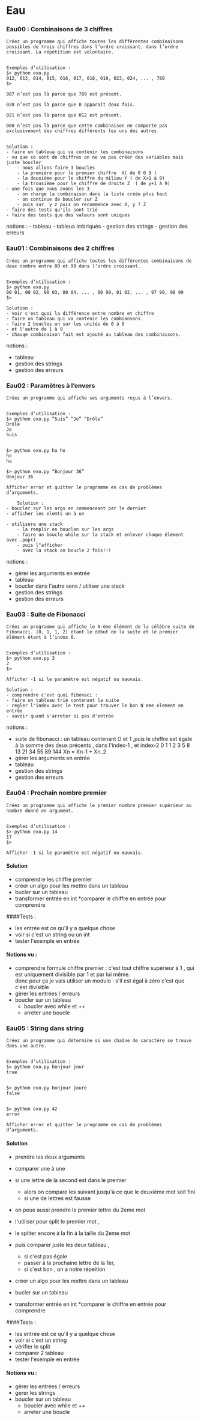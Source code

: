 # Eau

### Eau00 : Combinaisons de 3 chiffres
    
    Créez un programme qui affiche toutes les différentes combinaisons possibles de trois chiffres dans l’ordre croissant, dans l’ordre croissant. La répétition est volontaire.
    
    
    Exemples d’utilisation :
    $> python exo.py
    012, 013, 014, 015, 016, 017, 018, 019, 023, 024, ... , 789
    $>
    
    987 n’est pas là parce que 789 est présent.
    
    020 n’est pas là parce que 0 apparaît deux fois.
    
    021 n’est pas là parce que 012 est présent.
    
    000 n’est pas là parce que cette combinaison ne comporte pas exclusivement des chiffres différents les uns des autres


    Solution :
    - faire un tableua qui va contenir les combinaisons
    - vu que ce sont de chiffres on ne va pas créer des variables mais juste boucler 
        - nous allons faire 3 boucles
        - la première pour le premier chiffre  X( de 0 0 9 )
        - la deuxième pour le chiffre du milieu Y ( de X+1 à 9)
        - la trousième pour le chiffre de droite Z  ( de y+1 à 9)
    - une fois que nous avons les 3
        - on charge la combinaison dans la liste créée plus haut
        - on continue de boucler sur Z 
        - puis sur  y z puis on recommence avec X, y ? Z
    - faire des tests qu'ils sont trié 
    - faire des tests que des valeurs sont uniques

notions : 
    - tableau 
    - tableua imbriqués
    - gestion des strings
    - gestion des erreurs


### Eau01 : Combinaisons des 2 chiffres
    Créez un programme qui affiche toutes les différentes combinaisons de deux nombre entre 00 et 99 dans l’ordre croissant.


    Exemples d’utilisation :
    $> python exo.py
    00 01, 00 02, 00 03, 00 04, ... , 00 99, 01 02, ... , 97 99, 98 99
    $>

    Solution : 
    - voir c'est quoi la différence entre nombre et chiffre
    - faire un tableau qui va contenir les combiansons
    - faire 2 boucles un sur les unités de 0 à 9 
    - et l'autre de 1 à 9
    - chauqe combinaison fait est ajouté au tableau des combinaisons.


notions : 
- tableau
- gestion des strings
- gestion des erreurs



### Eau02 : Paramètres à l’envers
    Créez un programme qui affiche ses arguments reçus à l’envers.
    
    
    Exemples d’utilisation :
    $> python exo.py “Suis” “Je” “Drôle”
    Drôle
    Je
    Suis
    
    
    $> python exo.py ha ho
    ho
    ha
    
    $> python exo.py “Bonjour 36”
    Bonjour 36
    
    Afficher error et quitter le programme en cas de problèmes d’arguments.

        Solution : 
    - boucler sur les args en commenceant par le dernier
    - afficher les elemts un à un 

    - utilisere une stack 
        - la remplir en bouclan sur les args
        - faire un boucle while sur la stack et enlever chaque élément avec .pop() 
        - puis l"afficher 
        - avec la stack on boucle 2 fois!!!

notions :
- gèrer les arguments en entrée
- tableau
- boucler dans l'autre sens / utiliser une stack
- gestion des strings 
- gestion des erreurs


### Eau03 : Suite de Fibonacci
    Créez un programme qui affiche le N-ème élément de la célèbre suite de Fibonacci. (0, 1, 1, 2) étant le début de la suite et le premier élément étant à l’index 0.

    
    Exemples d’utilisation :
    $> python exo.py 3
    2
    $>
    
    Afficher -1 si le paramètre est négatif ou mauvais.

    Solution : 
    - comprendre c'est quoi fibonaci : 
    - faire un tableau trié contenant la suite
    - regler l'index avec le test pour trouver le bon N eme element en entrée
    - savoir quand s'arreter si pas d'entrée



notions :
- suite de fibonacci :
    un tableau contenant O et 1  ,puis le chiffre est égale à la somme des deux précents , dans l'index-1 , et index-2
  0 1 1 2 3 5 8 13 21 34 55 89 144 
  Xn = Xn-1 + Xn_2
- gèrer les arguments en entrée
- tableau
- gestion des strings 
- gestion des erreurs


### Eau04 : Prochain nombre premier

``` 
Créez un programme qui affiche le premier nombre premier supérieur au nombre donné en argument.


Exemples d’utilisation :
$> python exo.py 14
17
$>

Afficher -1 si le paramètre est négatif ou mauvais.

```

#### Solution
* comprendre les chiffre premier
* créer un algo pour les mettre dans un tableau
* bucler sur un tableau
* transformer entrée en int
*comparer le chiffre en entrée pour comprendre

####Tests :
* les entrée est ce qu'il y a quelque chose
* voir si c'est un string ou un int
* tester l'exemple en entrée

#### Notions vu :
* comprendre formule chiffre premier : 
  c'est tout chiffre supérieur à 1 , qui est uniquement divisible par 1 et par lui même.  
  donc pour ça je vais utiliser un modulo : s'il est égal à zéro c'est que c'est divisible
* gèrer les entrées / erreurs
* boucler sur un tableau
    * boucler avec while et ++
    * arreter une boucle 



### Eau05 : String dans string

``` 
Créez un programme qui détermine si une chaîne de caractère se trouve dans une autre.


Exemples d’utilisation :
$> python exo.py bonjour jour
true


$> python exo.py bonjour joure
false


$> python exo.py 42
error

Afficher error et quitter le programme en cas de problèmes d’arguments.

```

#### Solution
* prendre les deux arguments
* comparer une à une
* si une lettre de la second est dans le premier
    * alors on compare les suivant jusqu'à ce que le deuxième mot soit fini
    * si  une de lettres est fausse
    

* on peue aussi prendre le premier lettre du 2eme mot
* l'utiliser pour split le premier mot ,
* le spliter encore à la fin à la taille du 2eme mot
* puis comparer juste les deux tableau ,
    * si c'est pas égale
    * passer à la prochaine lettre de la 1er,
    * si c'est bon , on a notre répeition


* créer un algo pour les mettre dans un tableau
* bucler sur un tableau
* transformer entrée en int
  *comparer le chiffre en entrée pour comprendre

####Tests :
* les entrée est ce qu'il y a quelque chose
* voir si c'est un string
* vérifier le split
* comparer 2 tableau 
* tester l'exemple en entrée

#### Notions vu :
* gèrer les entrées / erreurs
* gerer les strings
* boucler sur un tableau
    * boucler avec while et ++
    * arreter une boucle 
    

